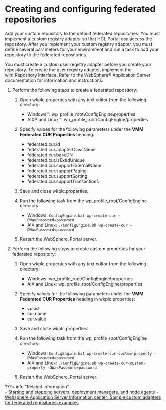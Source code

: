 # Creating and configuring federated repositories

Add your custom repository to the default federated repositories. You must implement a custom registry adapter so that HCL Portal can access the repository. After you implement your custom registry adapter, you must define several parameters for your environment and run a task to add your repository to the federated repositories.

You must create a custom user registry adapter before you create your repository. To create the user registry adapter, implement the wim.Repository interface. Refer to the WebSphere® Application Server documentation for information and instructions.

1.  Perform the following steps to create a federated repository:

    1.  Open wkplc.properties with any text editor from the following directory:

        -   Windows™: wp_profile_root\ConfigEngine\properties
        -   AIX® and Linux™: wp_profile_root/ConfigEngine/properties

    2.  Specify values for the following parameters under the **VMM Federated CUR Properties** heading:

        -   federated.cur.id
        -   federated.cur.adapterClassName
        -   federated.cur.baseDN
        -   federated.cur.isExtIdUnique
        -   federated.cur.supportExternalName
        -   federated.cur.supportPaging
        -   federated.cur.supportSorting
        -   federated.cur.supportTransactions
    3.  Save and close wkplc.properties.

    4.  Run the following task from the wp_profile_root/ConfigEngine directory:

        -   Windows: `ConfigEngine.bat wp-create-cur -DWasPassword=password`
        -   AIX and Linux: `./ConfigEngine.sh wp-create-cur -DWasPassword=password`

    5.  Restart the WebSphere_Portal server.

2.  Perform the following steps to create custom properties for your federated repository:

    1.  Open wkplc.properties with any text editor from the following directory:

        -   Windows: wp_profile_root\ConfigEngine\properties
        -   AIX and Linux: wp_profile_root/ConfigEngine/properties

    2.  Specify values for the following parameters under the **VMM Federated CUR Properties** heading in wkplc.properties:

        -   cur.id
        -   cur.name
        -   cur.value
    3.  Save and close wkplc.properties.

    4.  Run the following task from the wp_profile_root/ConfigEngine directory:

        -   Windows: `ConfigEngine.bat wp-create-cur-custom-property -DWasPassword=password`
        -   AIX and Linux: `./ConfigEngine.sh wp-create-cur-custom-property -DWasPassword=password`

    5.  Restart the WebSphere_Portal server.


???+ info "Related information"  
    -   [Starting and stopping servers, deployment managers, and node agents](../../../../../deployment/manage/stopstart.md)
    -   [Websphere Application Server Information center: Sample custom adapters for federated repositories examples](https://www.ibm.com/docs/en/was/8.5.5?topic=repositories-sample-custom-adapters-federated-examples)

